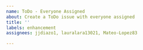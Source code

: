 ```yaml
---
name: ToDo - Everyone Assigned
about: Create a ToDo issue with everyone assigned
title: ''
labels: enhancement
assignees: jjdiazo1, lauralara13021, Mateo-Lopez83

---
```



